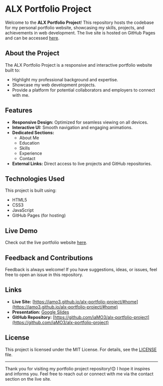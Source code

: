 # ALX Portfolio Project

Welcome to the **ALX Portfolio Project**! This repository hosts the codebase for my personal portfolio website, showcasing my skills, projects, and achievements in web development. The live site is hosted on GitHub Pages and can be accessed [here](https://iamo3.github.io/alx-portfolio-project/#home).

## About the Project

The ALX Portfolio Project is a responsive and interactive portfolio website built to:
- Highlight my professional background and expertise.
- Showcase my web development projects.
- Provide a platform for potential collaborators and employers to connect with me.

## Features

- **Responsive Design:** Optimized for seamless viewing on all devices.
- **Interactive UI:** Smooth navigation and engaging animations.
- **Dedicated Sections:**
  - About Me
  - Education
  - Skills
  - Experience
  - Contact
- **External Links:** Direct access to live projects and GitHub repositories.

## Technologies Used

This project is built using:
- HTML5
- CSS3
- JavaScript
- GitHub Pages (for hosting)

## Live Demo

Check out the live portfolio website [here](https://iamo3.github.io/alx-portfolio-project/#home).

## Feedback and Contributions

Feedback is always welcome! If you have suggestions, ideas, or issues, feel free to open an issue in this repository.

## Links

- **Live Site:** [https://iamo3.github.io/alx-portfolio-project/#home](https://iamo3.github.io/alx-portfolio-project/#home)
- **Presentation:** [Google Slides](https://docs.google.com/presentation/d/1634rDnL44tZ_OGwLBTLE-JW9tkGR9g1C3LihR2VBav0/edit?usp=sharing)
- **GitHub Repository:** [https://github.com/iaMO3/alx-portfolio-project](https://github.com/iaMO3/alx-portfolio-project)

## License 

This project is licensed under the MIT License. For details, see the [LICENSE](LICENSE) file.

---

Thank you for visiting my portfolio project repository!😊 I hope it inspires and informs you. Feel free to reach out or connect with me via the contact section on the live site.
